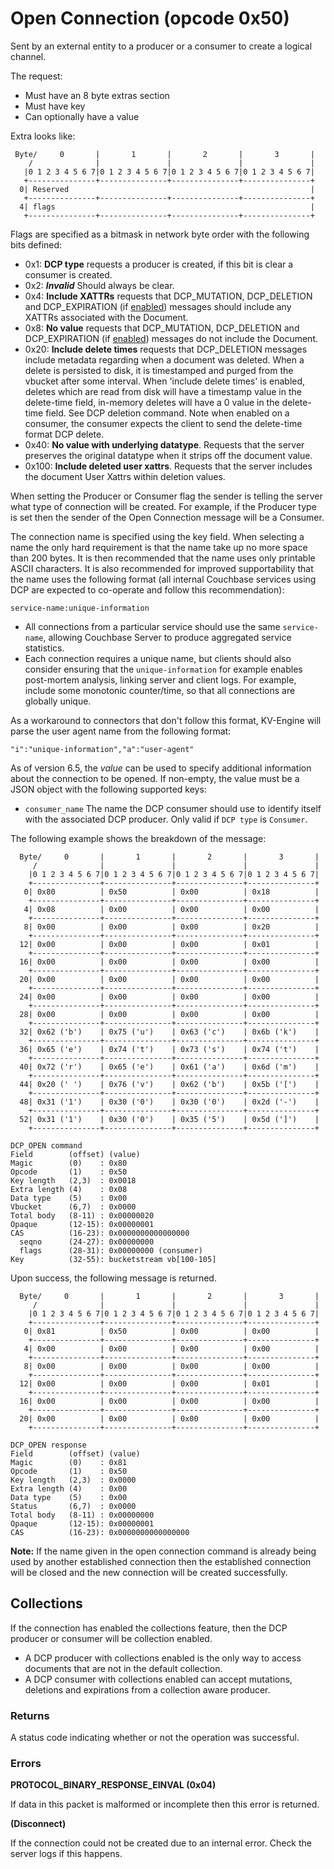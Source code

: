 # Open Connection (opcode 0x50)

Sent by an external entity to a producer or a consumer to create a logical channel.

The request:

* Must have an 8 byte extras section
* Must have key
* Can optionally have a value

Extra looks like:

     Byte/     0       |       1       |       2       |       3       |
        /              |               |               |               |
       |0 1 2 3 4 5 6 7|0 1 2 3 4 5 6 7|0 1 2 3 4 5 6 7|0 1 2 3 4 5 6 7|
       +---------------+---------------+---------------+---------------+
      0| Reserved                                                      |
       +---------------+---------------+---------------+---------------+
      4| flags                                                         |
       +---------------+---------------+---------------+---------------+

Flags are specified as a bitmask in network byte order with the following bits defined:

* 0x1: __DCP type__ requests a producer is created, if this bit is clear a consumer
  is created.
* 0x2: ___Invalid___ Should always be clear.
* 0x4: __Include XATTRs__ requests that DCP_MUTATION, DCP_DELETION and DCP_EXPIRATION
  (if [enabled](control.md)) messages should include any XATTRs associated with the Document.
* 0x8: __No value__ requests that DCP_MUTATION, DCP_DELETION and DCP_EXPIRATION
  (if [enabled](control.md)) messages do not include the Document.
* 0x20:  __Include delete times__ requests that DCP_DELETION messages include metadata
  regarding when a document was deleted. When a delete is persisted to disk, it
  is timestamped and purged from the vbucket after some interval. When 'include
  delete times' is enabled, deletes which are read from disk will have a
  timestamp value in the delete-time field, in-memory deletes will have a 0
  value in the delete-time field. See DCP deletion command. Note when enabled on
  a consumer, the consumer expects the client to send the delete-time format DCP
  delete.
* 0x40: __No value with underlying datatype__. Requests that the server preserves the original
  datatype when it strips off the document value.
* 0x100: __Include deleted user xattrs__. Requests that the server includes the document
  User Xattrs within deletion values.

When setting the Producer or Consumer flag the sender is telling the server what
type of connection will be created. For example, if the Producer type is set
then the sender of the Open Connection message will be a Consumer.

The connection name is specified using the key field. When selecting a name the
only hard requirement is that the name take up no more space than 200 bytes.
It is then recommended that the name uses only printable ASCII characters.
It is also recommended for improved supportability that the name uses the
following format (all internal Couchbase services using DCP are expected to
co-operate and follow this recommendation):

    service-name:unique-information

* All connections from a particular service should use the same `service-name`,
  allowing Couchbase Server to produce aggregated service statistics.
* Each connection requires a unique name, but clients should also consider
  ensuring that the `unique-information` for example enables post-mortem
  analysis, linking server and client logs. For example, include some monotonic
  counter/time, so that all connections are globally unique.

As a workaround to connectors that don't follow this format, KV-Engine will
parse the user agent name from the following format:

    "i":"unique-information","a":"user-agent"

As of version 6.5, the _value_ can be used to specify additional information
about the connection to be opened. If non-empty, the value must be a JSON
object with the following supported keys:

* `consumer_name` The name the DCP consumer should use to identify itself with
   the associated DCP producer. Only valid if `DCP type` is `Consumer`.


The following example shows the breakdown of the message:

      Byte/     0       |       1       |       2       |       3       |
         /              |               |               |               |
        |0 1 2 3 4 5 6 7|0 1 2 3 4 5 6 7|0 1 2 3 4 5 6 7|0 1 2 3 4 5 6 7|
        +---------------+---------------+---------------+---------------+
       0| 0x80          | 0x50          | 0x00          | 0x18          |
        +---------------+---------------+---------------+---------------+
       4| 0x08          | 0x00          | 0x00          | 0x00          |
        +---------------+---------------+---------------+---------------+
       8| 0x00          | 0x00          | 0x00          | 0x20          |
        +---------------+---------------+---------------+---------------+
      12| 0x00          | 0x00          | 0x00          | 0x01          |
        +---------------+---------------+---------------+---------------+
      16| 0x00          | 0x00          | 0x00          | 0x00          |
        +---------------+---------------+---------------+---------------+
      20| 0x00          | 0x00          | 0x00          | 0x00          |
        +---------------+---------------+---------------+---------------+
      24| 0x00          | 0x00          | 0x00          | 0x00          |
        +---------------+---------------+---------------+---------------+
      28| 0x00          | 0x00          | 0x00          | 0x00          |
        +---------------+---------------+---------------+---------------+
      32| 0x62 ('b')    | 0x75 ('u')    | 0x63 ('c')    | 0x6b ('k')    |
        +---------------+---------------+---------------+---------------+
      36| 0x65 ('e')    | 0x74 ('t')    | 0x73 ('s')    | 0x74 ('t')    |
        +---------------+---------------+---------------+---------------+
      40| 0x72 ('r')    | 0x65 ('e')    | 0x61 ('a')    | 0x6d ('m')    |
        +---------------+---------------+---------------+---------------+
      44| 0x20 (' ')    | 0x76 ('v')    | 0x62 ('b')    | 0x5b ('[')    |
        +---------------+---------------+---------------+---------------+
      48| 0x31 ('1')    | 0x30 ('0')    | 0x30 ('0')    | 0x2d ('-')    |
        +---------------+---------------+---------------+---------------+
      52| 0x31 ('1')    | 0x30 ('0')    | 0x35 ('5')    | 0x5d (']')    |
        +---------------+---------------+---------------+---------------+

    DCP_OPEN command
    Field        (offset) (value)
    Magic        (0)    : 0x80
    Opcode       (1)    : 0x50
    Key length   (2,3)  : 0x0018
    Extra length (4)    : 0x08
    Data type    (5)    : 0x00
    Vbucket      (6,7)  : 0x0000
    Total body   (8-11) : 0x00000020
    Opaque       (12-15): 0x00000001
    CAS          (16-23): 0x0000000000000000
      seqno      (24-27): 0x00000000
      flags      (28-31): 0x00000000 (consumer)
    Key          (32-55): bucketstream vb[100-105]

Upon success, the following message is returned.

      Byte/     0       |       1       |       2       |       3       |
         /              |               |               |               |
        |0 1 2 3 4 5 6 7|0 1 2 3 4 5 6 7|0 1 2 3 4 5 6 7|0 1 2 3 4 5 6 7|
        +---------------+---------------+---------------+---------------+
       0| 0x81          | 0x50          | 0x00          | 0x00          |
        +---------------+---------------+---------------+---------------+
       4| 0x00          | 0x00          | 0x00          | 0x00          |
        +---------------+---------------+---------------+---------------+
       8| 0x00          | 0x00          | 0x00          | 0x00          |
        +---------------+---------------+---------------+---------------+
      12| 0x00          | 0x00          | 0x00          | 0x01          |
        +---------------+---------------+---------------+---------------+
      16| 0x00          | 0x00          | 0x00          | 0x00          |
        +---------------+---------------+---------------+---------------+
      20| 0x00          | 0x00          | 0x00          | 0x00          |
        +---------------+---------------+---------------+---------------+

    DCP_OPEN response
    Field        (offset) (value)
    Magic        (0)    : 0x81
    Opcode       (1)    : 0x50
    Key length   (2,3)  : 0x0000
    Extra length (4)    : 0x00
    Data type    (5)    : 0x00
    Status       (6,7)  : 0x0000
    Total body   (8-11) : 0x00000000
    Opaque       (12-15): 0x00000001
    CAS          (16-23): 0x0000000000000000

**Note:** If the name given in the open connection command is already being used by another established connection then the established connection will be closed and the new connection will be created successfully.

## Collections

If the connection has enabled the collections feature, then the DCP producer or consumer will be collection enabled.

* A DCP producer with collections enabled is the only way to access documents
  that are not in the default collection.
* A DCP consumer with collections enabled can accept mutations, deletions and
  expirations from a collection aware producer.

### Returns

A status code indicating whether or not the operation was successful.

### Errors

**PROTOCOL_BINARY_RESPONSE_EINVAL (0x04)**

If data in this packet is malformed or incomplete then this error is returned.

**(Disconnect)**

If the connection could not be created due to an internal error. Check the server logs if this happens.
